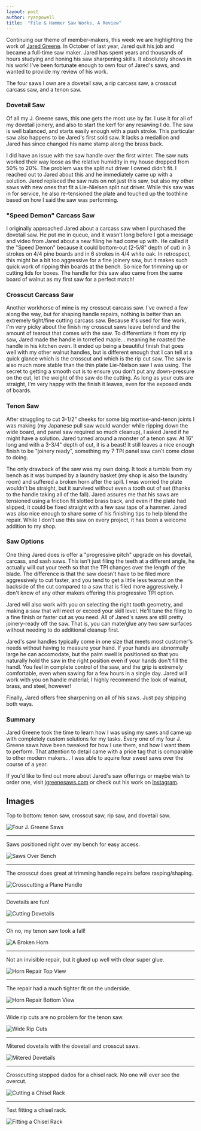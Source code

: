 ```yaml
---
layout: post
author: ryanpowell
title:  "File & Hammer Saw Works, A Review"
---
```


Continuing our theme of member-makers, this week we are highlighting the work of [Jared Greene][1].  In October of last year, Jared quit his job and became a full-time saw maker.  Jared has spent years and thousands of hours studying and honing his saw sharpening skills.  It absolutely shows in his work!  I've been fortunate enough to own four of Jared's saws, and wanted to provide my review of his work.

The four saws I own are a dovetail saw, a rip carcass saw, a crosscut carcass saw, and a tenon saw.

### Dovetail Saw

Of all my J. Greene saws, this one gets the most use by far.  I use it for all of my dovetail joinery, and also to start the kerf for any resawing I do.  The saw is well balanced, and starts easily enough with a push stroke.  This particular saw also happens to be Jared's first sold saw.  It lacks a medallion and Jared has since changed his name stamp along the brass back.

I did have an issue with the saw handle over the first winter.  The saw nuts worked their way loose as the relative humidity in my house dropped from 50% to 20%.  The problem was the split nut driver I owned didn't fit.  I reached out to Jared about this and he immediately came up with a solution.  Jared replaced the saw nuts on not just this saw, but also my other saws with new ones that fit a Lie-Nielsen split nut driver.  While this saw was in for service, he also re-tensioned the plate and touched up the toothline based on how I said the saw was performing.

### "Speed Demon" Carcass Saw

I originally approached Jared about a carcass saw when I purchased the dovetail saw.  He put me in queue, and it wasn't long before I got a message and video from Jared about a new filing he had come up with.  He called it the "Speed Demon" because it could bottom-out (2-5/8" depth of cut) in 3 strokes on 4/4 pine boards and in 6 strokes in 4/4 white oak.  In retrospect, this might be a bit too aggressive for a fine joinery saw, but it makes such quick work of ripping thin boards at the bench.  So nice for trimming up or cutting lids for boxes.  The handle for this saw also came from the same board of walnut as my first saw for a perfect match!

### Crosscut Carcass Saw

Another workhorse of mine is my crosscut carcass saw.  I've owned a few along the way, but for shaping handle repairs, nothing is better than an extremely tight/fine cutting carcass saw.  Because it's used for fine work, I'm very picky about the finish my crosscut saws leave behind and the amount of tearout that comes with the saw.  To differentiate it from my rip saw, Jared made the handle in torrefied maple... meaning he roasted the handle in his kitchen oven.  It ended up being a beautiful finish that goes well with my other walnut handles, but is different enough that I can tell at a quick glance which is the crosscut and which is the rip cut saw.  The saw is also much more stable than the thin plate Lie-Nielson saw I was using.  The secret to getting a smooth cut is to ensure you don't put any down-pressure on the cut, let the weight of the saw do the cutting.  As long as your cuts are straight, I'm very happy with the finish it leaves, even for the exposed ends of boards.

### Tenon Saw

After struggling to cut 3-1/2" cheeks for some big mortise-and-tenon joints I was making (my Japanese pull saw would wander while ripping down the wide board, and panel saw required so much cleanup), I asked Jared if he might have a solution.  Jared turned around a monster of a tenon saw.  At 16" long and with a 3-3/4" depth of cut, it is a beast!  It still leaves a nice enough finish to be "joinery ready", something my 7 TPI panel saw can't come close to doing.

The only drawback of the saw was my own doing.  It took a tumble from my bench as it was bumped by a laundry basket (my shop is also the laundry room) and suffered a broken horn after the spill.  I was worried the plate wouldn't be straight, but it survived without even a tooth out of set (thanks to the handle taking all of the fall).  Jared assures me that his saws are tensioned using a friction fit slotted brass back, and even if the plate had slipped, it could be fixed straight with a few saw taps of a hammer.  Jared was also nice enough to share some of his finishing tips to help blend the repair.  While I don't use this saw on every project, it has been a welcome addition to my shop.

### Saw Options

One thing Jared does is offer a "progressive pitch" upgrade on his dovetail, carcass, and sash saws.  This isn't just filing the teeth at a different angle, he actually will cut your teeth so that the TPI changes over the length of the blade.  The difference is that the saw doesn't have to be filed more aggressively to cut faster, and you tend to get a little less tearout on the backside of the cut compared to a saw that is filed more aggressively.  I don't know of any other makers offering this progressive TPI option.

Jared will also work with you on selecting the right tooth geometry, and making a saw that will meet or exceed your skill level.  He'll tune the filing to a fine finish or faster cut as you need.  All of Jared's saws are still pretty joinery-ready off the saw.  That is, you can mate/glue any two saw surfaces without needing to do additional cleanup first.

Jared's saw handles typically come in one size that meets most customer's needs without having to measure your hand.  If your hands are abnormally large he can accomodate, but the palm swell is positioned so that you naturally hold the saw in the right position even if your hands don't fill the handl.  You feel in complete control of the saw, and the grip is extremely comfortable, even when sawing for a few hours in a single day.  Jared will work with you on handle material; I highly recommend the look of walnut, brass, and steel, however!

Finally, Jared offers free sharpening on all of his saws.  Just pay shipping both ways.

### Summary

Jared Greene took the time to learn how I was using my saws and came up with completely custom solutions for my tasks.  Every one of my four J. Greene saws have been tweaked for how I use them, and how I want them to perform.  That attention to detail came with a price tag that is comparable to other modern makers... I was able to aquire four sweet saws over the course of a year.

If you'd like to find out more about Jared's saw offerings or maybe wish to order one, visit [jgreenesaws.com][2] or check out his work on [Instagram][3].

## Images

Top to bottom: tenon saw, crosscut saw, rip saw, and dovetail saw.

![Four J. Greene Saws](/assets/images/file-and-hammer-saw-works/01.jpeg)

---

Saws positioned right over my bench for easy access.

![Saws Over Bench](/assets/images/file-and-hammer-saw-works/02.jpeg)

---

The crosscut does great at trimming handle repairs before rasping/shaping.

![Crosscutting a Plane Handle](/assets/images/file-and-hammer-saw-works/03.jpeg)

---

Dovetails are fun!

![Cutting Dovetails](/assets/images/file-and-hammer-saw-works/04.jpeg)

---

Oh no, my tenon saw took a fall!

![A Broken Horn](/assets/images/file-and-hammer-saw-works/05.jpeg)

---

Not an invisible repair, but it glued up well with clear super glue.

![Horn Repair Top View](/assets/images/file-and-hammer-saw-works/06.jpeg)

---

The repair had a much tighter fit on the underside.

![Horn Repair Bottom View](/assets/images/file-and-hammer-saw-works/07.jpeg)

---

Wide rip cuts are no problem for the tenon saw.

![Wide Rip Cuts](/assets/images/file-and-hammer-saw-works/08.jpeg)

---

Mitered dovetails with the dovetail and crosscut saws.

![Mitered Dovetails](/assets/images/file-and-hammer-saw-works/09.jpeg)

---

Crosscutting stopped dados for a chisel rack. No one will ever see the overcut.

![Cutting a Chisel Rack](/assets/images/file-and-hammer-saw-works/10.jpeg)

---

Test fitting a chisel rack.

![Fitting a Chisel Rack](/assets/images/file-and-hammer-saw-works/11.jpeg)

[1]: https://www.facebook.com/jared.greene.9887
[2]: https://www.jgreenesaws.com
[3]: https://www.instagram.com/jgreenesaws/

